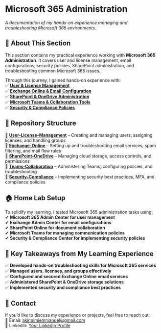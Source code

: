# **Microsoft 365 Administration**  

_A documentation of my hands-on experience managing and troubleshooting Microsoft 365 environments._  

## **📌 About This Section**  
This section contains my practical experience working with **Microsoft 365 Administration**. It covers user and license management, email configurations, security policies, SharePoint administration, and troubleshooting common Microsoft 365 issues.  

Through this journey, I gained hands-on experience with:  
✅ **[User & License Management](User-License-Management/README.md)**  
✅ **[Exchange Online & Email Configuration](Exchange-Online/README.md)**  
✅ **[SharePoint & OneDrive Administration](SharePoint-OneDrive/README.md)**  
✅ **[Microsoft Teams & Collaboration Tools](Teams-Collaboration/README.md)**  
✅ **[Security & Compliance Policies](Security-Compliance/README.md)**  

## **📂 Repository Structure**  

📁 **[User-License-Management](User-License-Management/README.md)** – Creating and managing users, assigning licenses, and handling groups  
📁 **[Exchange-Online](Exchange-Online/README.md)** – Setting up and troubleshooting email services, spam filtering, and mail flow rules  
📁 **[SharePoint-OneDrive](SharePoint-OneDrive/README.md)** – Managing cloud storage, access controls, and permissions  
📁 **[Teams-Collaboration](Teams-Collaboration/README.md)** – Administering Teams, configuring policies, and troubleshooting  
📁 **[Security-Compliance](Security-Compliance/README.md)** – Implementing security best practices, MFA, and compliance policies  

## **🏠 Home Lab Setup**  
To solidify my learning, I tested Microsoft 365 administration tasks using:  
✔ **Microsoft 365 Admin Center for user management**  
✔ **Exchange Admin Center for email configurations**  
✔ **SharePoint Online for document collaboration**  
✔ **Microsoft Teams for managing communication policies**  
✔ **Security & Compliance Center for implementing security policies**  

## **📌 Key Takeaways from My Learning Experience**  
✅ **Developed hands-on troubleshooting skills for Microsoft 365 services**  
✅ **Managed users, licenses, and groups effectively**  
✅ **Configured and secured Exchange Online email services**  
✅ **Administered SharePoint & OneDrive storage solutions**  
✅ **Implemented security and compliance best practices**  

## **📩 Contact**  
If you’d like to discuss my experience or projects, feel free to reach out:  
📧 Email: akinnimiemmanuel@gmail.com  
💼 LinkedIn: [Your LinkedIn Profile](https://linkedin.com/in/yourprofile)  
